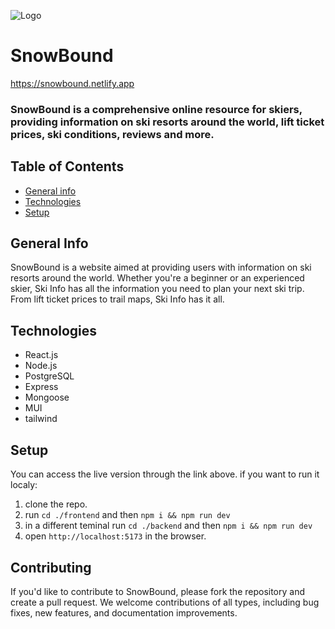 
![Logo](https://signmax.ca/achatenligne/logos/Images/ski-2017-20-06.jpg)

# SnowBound

https://snowbound.netlify.app

### SnowBound is a comprehensive online resource for skiers, providing information on ski resorts around the world, lift ticket prices, ski conditions, reviews and more.

## Table of Contents
* [General info](#general-info)
* [Technologies](#technologies)
* [Setup](#setup)

## General Info
SnowBound is a website aimed at providing users with information on ski resorts around the world. Whether you're a beginner or an experienced skier, Ski Info has all the information you need to plan your next ski trip. From lift ticket prices to trail maps, Ski Info has it all.

## Technologies
* React.js
* Node.js
* PostgreSQL
* Express
* Mongoose
* MUI
* tailwind

## Setup
You can access the live version through the link above.
if you want to run it localy:
1. clone the repo.
2. run `cd ./frontend` and then `npm i && npm run dev`
3. in a different teminal run `cd ./backend` and then `npm i && npm run dev`
4. open `http://localhost:5173` in the browser.

## Contributing
If you'd like to contribute to  SnowBound, please fork the repository and create a pull request. We welcome contributions of all types, including bug fixes, new features, and documentation improvements.

